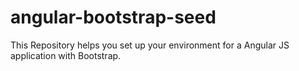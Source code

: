# angular-bootstrap-seed
This Repository helps you set up your environment for a Angular JS application with Bootstrap.
